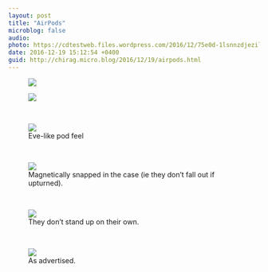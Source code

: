 ```yaml
---
layout: post
title: "AirPods"
microblog: false
audio: 
photo: https://cdtestweb.files.wordpress.com/2016/12/75e0d-1lsnnzdjezil-jrtwwybtxg.png
date: 2016-12-19 15:12:54 +0400
guid: http://chirag.micro.blog/2016/12/19/airpods.html
---
```

<figure>

<img src="https://cdtestweb.files.wordpress.com/2016/12/71be2-1pqvpokds4u6ov_hfbtpn1w.jpeg">
</figure>

<figure class="wp-caption"><img src="https://cdtestweb.files.wordpress.com/2016/12/c68e7-1j85q9z3ajrpk4irn-e7bvg.jpeg"><figcaption class="wp-caption-text"></figcaption></figure>
<br>




<figure class="wp-caption"><img src="https://cdtestweb.files.wordpress.com/2016/12/fe96e-14sopyw5epqo-hx6lrarrag.jpeg"><figcaption class="wp-caption-text">Eve-like pod feel</figcaption></figure>
<br>




<figure class="wp-caption"><img src="https://cdtestweb.files.wordpress.com/2016/12/add0b-1ft9ihxujce6p3jbdngpwaw.jpeg"><figcaption class="wp-caption-text">Magnetically snapped in the case (ie they don’t fall out if upturned).</figcaption></figure>
<br>




<figure class="wp-caption"><img src="https://cdtestweb.files.wordpress.com/2016/12/2a3a9-1l5mykkx-9tgxzmkpddp46g.jpeg"><figcaption class="wp-caption-text">They don’t stand up on their own.</figcaption></figure>
<br>




<figure class="wp-caption"><img src="https://cdtestweb.files.wordpress.com/2016/12/75e0d-1lsnnzdjezil-jrtwwybtxg.png"><figcaption class="wp-caption-text">As advertised.</figcaption></figure>
<br>

